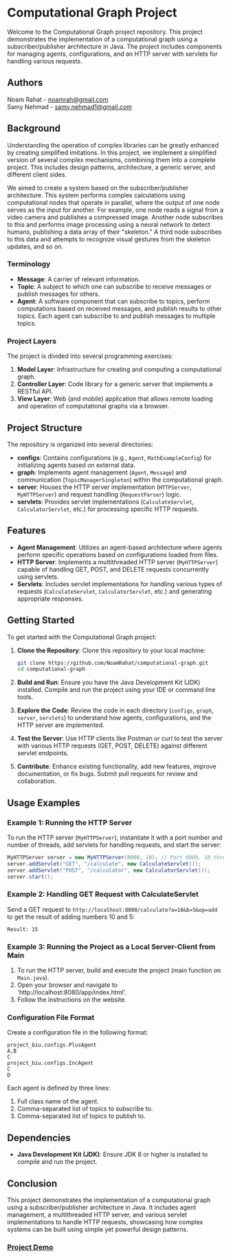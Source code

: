 # Computational Graph Project

Welcome to the Computational Graph project repository. This project demonstrates the implementation of a computational graph using a subscriber/publisher architecture in Java. The project includes components for managing agents, configurations, and an HTTP server with servlets for handling various requests.

## Authors 
Noam Rahat  - noamrah@gmail.com  
Samy Nehmad - samy.nehmad1@gmail.com

## Background

Understanding the operation of complex libraries can be greatly enhanced by creating simplified imitations. In this project, we implement a simplified version of several complex mechanisms, combining them into a complete project. This includes design patterns, architecture, a generic server, and different client sides.

We aimed to create a system based on the subscriber/publisher architecture. This system performs complex calculations using computational nodes that operate in parallel, where the output of one node serves as the input for another. For example, one node reads a signal from a video camera and publishes a compressed image. Another node subscribes to this and performs image processing using a neural network to detect humans, publishing a data array of their "skeleton." A third node subscribes to this data and attempts to recognize visual gestures from the skeleton updates, and so on.

### Terminology

- **Message**: A carrier of relevant information.
- **Topic**: A subject to which one can subscribe to receive messages or publish messages for others.
- **Agent**: A software component that can subscribe to topics, perform computations based on received messages, and publish results to other topics. Each agent can subscribe to and publish messages to multiple topics.

### Project Layers

The project is divided into several programming exercises:

1. **Model Layer**: Infrastructure for creating and computing a computational graph.
2. **Controller Layer**: Code library for a generic server that implements a RESTful API.
3. **View Layer**: Web (and mobile) application that allows remote loading and operation of computational graphs via a browser.

## Project Structure

The repository is organized into several directories:

- **configs**: Contains configurations (e.g., `Agent`, `MathExampleConfig`) for initializing agents based on external data.
- **graph**: Implements agent management (`Agent`, `Message`) and communication (`TopicManagerSingleton`) within the computational graph.
- **server**: Houses the HTTP server implementation (`HTTPServer`, `MyHTTPServer`) and request handling (`RequestParser`) logic.
- **servlets**: Provides servlet implementations (`CalculateServlet`, `CalculatorServlet`, etc.) for processing specific HTTP requests.

## Features

- **Agent Management**: Utilizes an agent-based architecture where agents perform specific operations based on configurations loaded from files.
- **HTTP Server**: Implements a multithreaded HTTP server (`MyHTTPServer`) capable of handling GET, POST, and DELETE requests concurrently using servlets.
- **Servlets**: Includes servlet implementations for handling various types of requests (`CalculateServlet`, `CalculatorServlet`, etc.) and generating appropriate responses.

## Getting Started

To get started with the Computational Graph project:

1. **Clone the Repository**: Clone this repository to your local machine:
   ```sh
   git clone https://github.com/NoamRahat/computational-graph.git
   cd computational-graph
   ```

2. **Build and Run**: Ensure you have the Java Development Kit (JDK) installed. Compile and run the project using your IDE or command line tools.

3. **Explore the Code**: Review the code in each directory (`configs`, `graph`, `server`, `servlets`) to understand how agents, configurations, and the HTTP server are implemented.

4. **Test the Server**: Use HTTP clients like Postman or curl to test the server with various HTTP requests (GET, POST, DELETE) against different servlet endpoints.

5. **Contribute**: Enhance existing functionality, add new features, improve documentation, or fix bugs. Submit pull requests for review and collaboration.

## Usage Examples

### Example 1: Running the HTTP Server

To run the HTTP server (`MyHTTPServer`), instantiate it with a port number and number of threads, add servlets for handling requests, and start the server:
```java
MyHTTPServer server = new MyHTTPServer(8080, 10); // Port 8080, 10 threads
server.addServlet("GET", "/calculate", new CalculateServlet());
server.addServlet("POST", "/calculator", new CalculatorServlet());
server.start();
```

### Example 2: Handling GET Request with CalculateServlet

Send a GET request to `http://localhost:8080/calculate?a=10&b=5&op=add` to get the result of adding numbers 10 and 5:
```
Result: 15
```

### Example 3: Running the Project as a Local Server-Client from Main
1. To run the HTTP server, build and execute the project (main function on `Main.java`).
2. Open your browser and navigate to 'http://localhost:8080/app/index.html'.
3. Follow the instructions on the website.

### Configuration File Format

Create a configuration file in the following format:
```
project_biu.configs.PlusAgent
A,B
C
project_biu.configs.IncAgent
C
D
```
Each agent is defined by three lines:
1. Full class name of the agent.
2. Comma-separated list of topics to subscribe to.
3. Comma-separated list of topics to publish to.

## Dependencies

- **Java Development Kit (JDK)**: Ensure JDK 8 or higher is installed to compile and run the project.

## Conclusion

This project demonstrates the implementation of a computational graph using a subscriber/publisher architecture in Java. It includes agent management, a multithreaded HTTP server, and various servlet implementations to handle HTTP requests, showcasing how complex systems can be built using simple yet powerful design patterns.

### [Project Demo](https://www.canva.com/design/DAGM6PesPCs/rQLHkLuuXkE0fylXO559dw/view?utm_content=DAGM6PesPCs&utm_campaign=designshare&utm_medium=link&utm_source=editor)